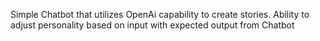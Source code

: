 Simple Chatbot that utilizes OpenAi capability to create stories. Ability to adjust personality based on input with expected output from Chatbot
